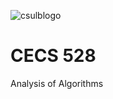 ![csulblogo](https://user-images.githubusercontent.com/13907836/51081445-7d0d9300-16a4-11e9-8e4d-6ccad8359bf8.png)

# CECS 528
Analysis of Algorithms
